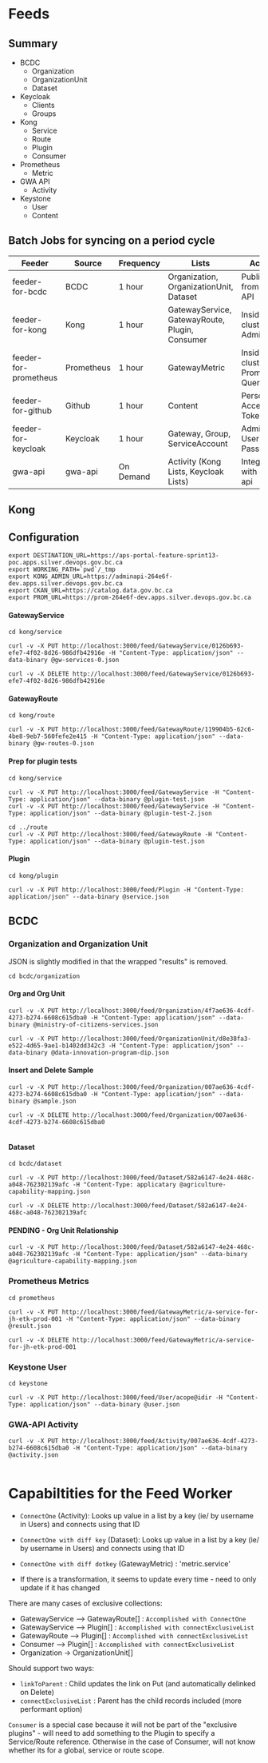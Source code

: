 # Feeds

## Summary

- BCDC
  - Organization
  - OrganizationUnit
  - Dataset
- Keycloak
  - Clients
  - Groups
- Kong
  - Service
  - Route
  - Plugin
  - Consumer
- Prometheus
  - Metric
- GWA API
  - Activity
- Keystone
  - User
  - Content

## Batch Jobs for syncing on a period cycle

| Feeder                | Source     | Frequency | Lists                                          | Access                              |
|-----------------------|------------|-----------|------------------------------------------------|-------------------------------------|
| feeder-for-bcdc       | BCDC       | 1 hour    | Organization, OrganizationUnit, Dataset        | Public Data from BCDC API           |
| feeder-for-kong       | Kong       | 1 hour    | GatewayService, GatewayRoute, Plugin, Consumer | Inside cluster Admin API            |
| feeder-for-prometheus | Prometheus | 1 hour    | GatewayMetric                                  | Inside cluster Prometheus Query API |
| feeder-for-github     | Github     | 1 hour    | Content                                        | Personal Access Token               |
| feeder-for-keycloak   | Keycloak   | 1 hour    | Gateway, Group, ServiceAccount                 | Admin Username / Password           |
| gwa-api               | gwa-api    | On Demand | Activity (Kong Lists, Keycloak Lists)          | Integrated with gwa-api             |


## Kong

## Configuration

```
export DESTINATION_URL=https://aps-portal-feature-sprint13-poc.apps.silver.devops.gov.bc.ca
export WORKING_PATH=`pwd`/_tmp
export KONG_ADMIN_URL=https://adminapi-264e6f-dev.apps.silver.devops.gov.bc.ca
export CKAN_URL=https://catalog.data.gov.bc.ca
export PROM_URL=https://prom-264e6f-dev.apps.silver.devops.gov.bc.ca
```

#### GatewayService

```
cd kong/service

curl -v -X PUT http://localhost:3000/feed/GatewayService/0126b693-efe7-4f02-8d26-986dfb42916e -H "Content-Type: application/json" --data-binary @gw-services-0.json

curl -v -X DELETE http://localhost:3000/feed/GatewayService/0126b693-efe7-4f02-8d26-986dfb42916e

```

#### GatewayRoute

```
cd kong/route

curl -v -X PUT http://localhost:3000/feed/GatewayRoute/119904b5-62c6-4be8-9eb7-560fefe2e415 -H "Content-Type: application/json" --data-binary @gw-routes-0.json
```

#### Prep for plugin tests

```
cd kong/service

curl -v -X PUT http://localhost:3000/feed/GatewayService -H "Content-Type: application/json" --data-binary @plugin-test.json
curl -v -X PUT http://localhost:3000/feed/GatewayService -H "Content-Type: application/json" --data-binary @plugin-test-2.json

cd ../route
curl -v -X PUT http://localhost:3000/feed/GatewayRoute -H "Content-Type: application/json" --data-binary @plugin-test.json

```

#### Plugin

```
cd kong/plugin

curl -v -X PUT http://localhost:3000/feed/Plugin -H "Content-Type: application/json" --data-binary @service.json
```

## BCDC

### Organization and Organization Unit

JSON is slightly modified in that the wrapped "results" is removed.

```
cd bcdc/organization

```

#### Org and Org Unit

```
curl -v -X PUT http://localhost:3000/feed/Organization/4f7ae636-4cdf-4273-b274-6608c615dba0 -H "Content-Type: application/json" --data-binary @ministry-of-citizens-services.json

curl -v -X PUT http://localhost:3000/feed/OrganizationUnit/d8e38fa3-e522-4d65-9ae1-b1402dd342c3 -H "Content-Type: application/json" --data-binary @data-innovation-program-dip.json
```

#### Insert and Delete Sample

```
curl -v -X PUT http://localhost:3000/feed/Organization/007ae636-4cdf-4273-b274-6608c615dba0 -H "Content-Type: application/json" --data-binary @sample.json

curl -v -X DELETE http://localhost:3000/feed/Organization/007ae636-4cdf-4273-b274-6608c615dba0


```

#### Dataset

```
cd bcdc/dataset

curl -v -X PUT http://localhost:3000/feed/Dataset/582a6147-4e24-468c-a048-762302139afc -H "Content-Type: applicatary @agriculture-capability-mapping.json

curl -v -X DELETE http://localhost:3000/feed/Dataset/582a6147-4e24-468c-a048-762302139afc

```

#### PENDING - Org Unit Relationship

```
curl -v -X PUT http://localhost:3000/feed/Dataset/582a6147-4e24-468c-a048-762302139afc -H "Content-Type: application/json" --data-binary @agriculture-capability-mapping.json
```


### Prometheus Metrics


```
cd prometheus

curl -v -X PUT http://localhost:3000/feed/GatewayMetric/a-service-for-jh-etk-prod-001 -H "Content-Type: application/json" --data-binary @result.json

curl -v -X DELETE http://localhost:3000/feed/GatewayMetric/a-service-for-jh-etk-prod-001

```

### Keystone User

```
cd keystone

curl -v -X PUT http://localhost:3000/feed/User/acope@idir -H "Content-Type: application/json" --data-binary @user.json
```

### GWA-API Activity

```
curl -v -X PUT http://localhost:3000/feed/Activity/007ae636-4cdf-4273-b274-6608c615dba0 -H "Content-Type: application/json" --data-binary @activity.json


```

# Capabiltities for the Feed Worker

* `ConnectOne` (Activity): Looks up value in a list by a key (ie/ by username in Users) and connects using that ID
* `ConnectOne with diff key` (Dataset): Looks up value in a list by a key (ie/ by username in Users) and connects using that ID
* `ConnectOne with diff dotkey` (GatewayMetric) : 'metric.service'

* If there is a transformation, it seems to update every time - need to only update if it has changed

There are many cases of exclusive collections:

* GatewayService --> GatewayRoute[] : `Accomplished with ConnectOne`
* GatewayService --> Plugin[] : `Accomplished with connectExclusiveList`
* GatewayRoute --> Plugin[] : `Accomplished with connectExclusiveList`
* Consumer --> Plugin[] : `Accomplished with connectExclusiveList`
* Organization -> OrganizationUnit[]

Should support two ways:
* `linkToParent` : Child updates the link on Put (and automatically delinked on Delete)
* `connectExclusiveList` : Parent has the child records included (more performant option)

`Consumer` is a special case because it will not be part of the "exclusive plugins" - will need to add something to the Plugin to specify a Service/Route reference.  Otherwise in the case of Consumer, will not know whether its for a global, service or route scope.
